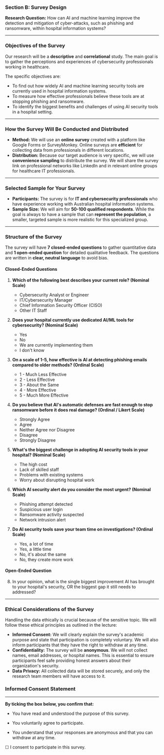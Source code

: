 ### **Section B: Survey Design**

**Research Question:** How can AI and machine learning improve the detection and mitigation of cyber-attacks, such as phishing and ransomware, within hospital information systems?

***

### Objectives of the Survey

Our research will be a **descriptive** and **correlational** study. The main goal is to gather the perceptions and experiences of cybersecurity professionals working in healthcare.

The specific objectives are:
* To find out how widely AI and machine learning security tools are currently used in hospital information systems.
* To measure how effective professionals believe these tools are at stopping phishing and ransomware.
* To identify the biggest benefits and challenges of using AI security tools in a hospital setting.

***

### How the Survey Will Be Conducted and Distributed

* **Method:** We will use an **online survey** created with a platform like Google Forms or SurveyMonkey. Online surveys are **efficient** for collecting data from professionals in different locations.
* **Distribution:** Because our target audience is very specific, we will use **convenience sampling** to distribute the survey. We will share the survey link on professional networks like LinkedIn and in relevant online groups for healthcare IT professionals.

***

### Selected Sample for Your Survey

* **Participants:** The survey is for **IT and cybersecurity professionals** who have experience working with Australian hospital information systems.
* **Sample Size:** We will aim for **50-100 qualified respondents**. While the goal is always to have a sample that can **represent the population**, a smaller, targeted sample is more realistic for this specialized group.

***

### Structure of the Survey

The survey will have **7 closed-ended questions** to gather quantitative data and **1 open-ended question** for detailed qualitative feedback. The questions are written in **clear, neutral language** to avoid bias.

#### **Closed-Ended Questions**

1.  **Which of the following best describes your current role? (Nominal Scale)**
    * Cybersecurity Analyst or Engineer
    * IT/Cybersecurity Manager
    * Chief Information Security Officer (CISO)
    * Other IT Staff

2.  **Does your hospital currently use dedicated AI/ML tools for cybersecurity? (Nominal Scale)**
    * Yes
    * No
    * We are currently implementing them
    * I don't know

3.  **On a scale of 1-5, how effective is AI at detecting phishing emails compared to older methods? (Ordinal Scale)**
    * 1 - Much Less Effective
    * 2 - Less Effective
    * 3 - About the Same
    * 4 - More Effective
    * 5 - Much More Effective

4.  **Do you believe that AI's automatic defenses are fast enough to stop ransomware before it does real damage? (Ordinal / Likert Scale)**
    * Strongly Agree
    * Agree
    * Neither Agree nor Disagree
    * Disagree
    * Strongly Disagree

5.  **What's the biggest challenge in adopting AI security tools in your hospital? (Nominal Scale)**
    * The high cost
    * Lack of skilled staff
    * Problems with existing systems
    * Worry about disrupting hospital work

6.  **Which AI security alert do you consider the most urgent? (Nominal Scale)**
    * Phishing attempt detected
    * Suspicious user login
    * Ransomware activity suspected
    * Network intrusion alert

7.  **Do AI security tools save your team time on investigations? (Ordinal Scale)**
    * Yes, a lot of time
    * Yes, a little time
    * No, it's about the same
    * No, they create more work

#### **Open-Ended Question**

8.  In your opinion, what is the single biggest improvement AI has brought to your hospital's security, OR the biggest gap it still needs to addressed?

***

### Ethical Considerations of the Survey

Handling the data ethically is crucial because of the sensitive topic. We will follow these ethical principles as outlined in the lecture:

* **Informed Consent:** We will clearly explain the survey's academic purpose and state that participation is completely voluntary. We will also inform participants that they have the right to withdraw at any time.
* **Confidentiality:** The survey will be **anonymous**. We will not collect names, email addresses, or hospital names. This is essential to ensure participants feel safe providing honest answers about their organization's security.
* **Data Privacy:** All collected data will be stored securely, and only the research team members will have access to it.

### Informed Consent Statement
***

**By ticking the box below, you confirm that:**

* You have read and understood the purpose of this survey.

* You voluntarily agree to participate.

* You understand that your responses are anonymous and that you can withdraw at any time.

☐ I consent to participate in this survey.
